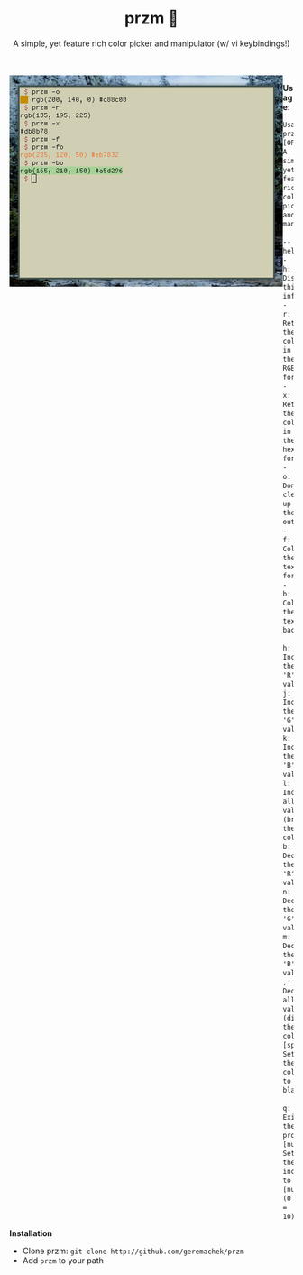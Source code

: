<h1 align="center">przm 🎨</h1>

<p align="center">A simple, yet feature rich color picker and manipulator (w/ vi keybindings!)</p>
<br><br>
<img align="left" src="scrot.png">

**Usage:**

```
Usage: przm [OPTION]
A simple, yet feature rich color picker and manipulator

--help, -h: Display this information
-r: Return the color in the RGB format
-x: Return the color in the hexadecimal format
-o: Don't clean up the output
-f: Color the text foreground
-b: Color the text background

h: Increment the 'R' value
j: Increment the 'G' value
k: Increment the 'B' value
l: Increment all values (brightens the color)
b: Decrement the 'R' value
n: Decrement the 'G' value
m: Decrement the 'B' value
,: Decrement all values (dims the color)
[space]: Sets the color to black

q: Exit the program
[number]: Set the increment to [number] (0 = 10)
```

**Installation**

* Clone przm: ```git clone http://github.com/geremachek/przm```
* Add ```przm``` to your path
